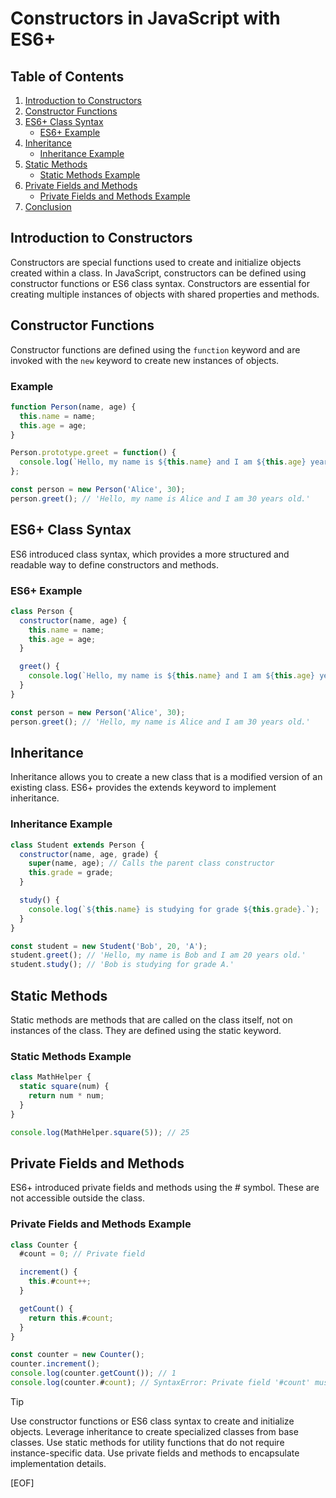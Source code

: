 # Constructors in JavaScript with ES6+

## Table of Contents

1. [Introduction to Constructors](#introduction-to-constructors)
2. [Constructor Functions](#constructor-functions)
3. [ES6+ Class Syntax](#es6-class-syntax)
    - [ES6+ Example](#es6-example)
4. [Inheritance](#inheritance)
    - [Inheritance Example](#inheritance-example)
5. [Static Methods](#static-methods)
    - [Static Methods Example](#static-methods-example)
6. [Private Fields and Methods](#private-fields-and-methods)
    - [Private Fields and Methods Example](#private-fields-and-methods-example)
7. [Conclusion](#conclusion)

## Introduction to Constructors

Constructors are special functions used to create and initialize objects created within a class. In JavaScript, constructors can be defined using constructor functions or ES6 class syntax. Constructors are essential for creating multiple instances of objects with shared properties and methods.

## Constructor Functions

Constructor functions are defined using the `function` keyword and are invoked with the `new` keyword to create new instances of objects.

### Example

```javascript
function Person(name, age) {
  this.name = name;
  this.age = age;
}

Person.prototype.greet = function() {
  console.log(`Hello, my name is ${this.name} and I am ${this.age} years old.`);
};

const person = new Person('Alice', 30);
person.greet(); // 'Hello, my name is Alice and I am 30 years old.'
```

## ES6+ Class Syntax

ES6 introduced class syntax, which provides a more structured and readable way to define constructors and methods.

### ES6+ Example

```javascript
class Person {
  constructor(name, age) {
    this.name = name;
    this.age = age;
  }

  greet() {
    console.log(`Hello, my name is ${this.name} and I am ${this.age} years old.`);
  }
}

const person = new Person('Alice', 30);
person.greet(); // 'Hello, my name is Alice and I am 30 years old.'

```

## Inheritance

Inheritance allows you to create a new class that is a modified version of an existing class. ES6+ provides the extends keyword to implement inheritance.

### Inheritance Example

```javascript
class Student extends Person {
  constructor(name, age, grade) {
    super(name, age); // Calls the parent class constructor
    this.grade = grade;
  }

  study() {
    console.log(`${this.name} is studying for grade ${this.grade}.`);
  }
}

const student = new Student('Bob', 20, 'A');
student.greet(); // 'Hello, my name is Bob and I am 20 years old.'
student.study(); // 'Bob is studying for grade A.'
```

## Static Methods

Static methods are methods that are called on the class itself, not on instances of the class. They are defined using the static keyword.

### Static Methods Example

```javascript
class MathHelper {
  static square(num) {
    return num * num;
  }
}

console.log(MathHelper.square(5)); // 25
```

## Private Fields and Methods

ES6+ introduced private fields and methods using the # symbol. These are not accessible outside the class.

### Private Fields and Methods Example

```javascript
class Counter {
  #count = 0; // Private field

  increment() {
    this.#count++;
  }

  getCount() {
    return this.#count;
  }
}

const counter = new Counter();
counter.increment();
console.log(counter.getCount()); // 1
console.log(counter.#count); // SyntaxError: Private field '#count' must be declared in an enclosing class
```

> [!TIP]
>
> Use constructor functions or ES6 class syntax to create and initialize objects.
> Leverage inheritance to create specialized classes from base classes.
> Use static methods for utility functions that do not require instance-specific data.
> Use private fields and methods to encapsulate implementation details.

[EOF]
